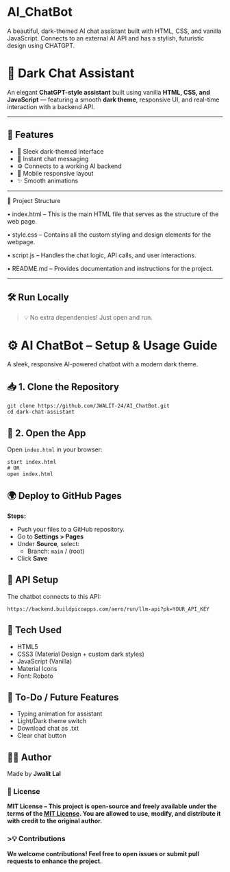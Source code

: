 # AI_ChatBot
A beautiful, dark-themed AI chat assistant built with HTML, CSS, and vanilla JavaScript. Connects to an external AI API and has a stylish, futuristic design using CHATGPT.
# 🧠 Dark Chat Assistant

An elegant **ChatGPT-style assistant** built using vanilla **HTML, CSS, and JavaScript** — featuring a smooth **dark theme**, responsive UI, and real-time interaction with a backend API.

---

## 🚀 Features

- 🖤 Sleek dark-themed interface
- 💬 Instant chat messaging
- ⚙️ Connects to a working AI backend
- 📱 Mobile responsive layout
- ✨ Smooth animations

---
📁 Project Structure
	
 •	index.html – This is the main HTML file that serves as the structure of the web page.
	
 •	style.css – Contains all the custom styling and design elements for the webpage.
	
 •	script.js – Handles the chat logic, API calls, and user interactions.
	
 •	README.md – Provides documentation and instructions for the project.


---

## 🛠️ Run Locally

> 💡 No extra dependencies! Just open and run.

<h1>⚙️ AI ChatBot – Setup & Usage Guide</h1>

<p>A sleek, responsive AI-powered chatbot with a modern dark theme.</p>

<h2>📥 1. Clone the Repository</h2>
<pre><code>git clone https://github.com/JWALIT-24/AI_ChatBot.git
cd dark-chat-assistant
</code></pre>

<h2>🚀 2. Open the App</h2>
<p>Open <code>index.html</code> in your browser:</p>
<pre><code>start index.html  <!-- Windows -->
# OR
open index.html   <!-- macOS -->
</code></pre>

<h2>🌍 Deploy to GitHub Pages</h2>
<p><strong>Steps:</strong></p>
<ul>
  <li>Push your files to a GitHub repository.</li>
  <li>Go to <strong>Settings &gt; Pages</strong></li>
  <li>Under <strong>Source</strong>, select:
    <ul>
      <li>Branch: <code>main</code> / (root)</li>
    </ul>
  </li>
  <li>Click <strong>Save</strong></li>
</ul>

<h2>🔐 API Setup</h2>
<p>The chatbot connects to this API:</p>
<pre><code>https://backend.buildpicoapps.com/aero/run/llm-api?pk=YOUR_API_KEY</code></pre>

<h2>🧪 Tech Used</h2>
<ul>
  <li>HTML5</li>
  <li>CSS3 (Material Design + custom dark styles)</li>
  <li>JavaScript (Vanilla)</li>
  <li>Material Icons</li>
  <li>Font: Roboto</li>
</ul>

<h2>🧰 To-Do / Future Features</h2>
<ul>
  <li>Typing animation for assistant</li>
  <li>Light/Dark theme switch</li>
  <li>Download chat as .txt</li>
  <li>Clear chat button</li>
</ul>

<h2>🙋‍♂️ Author</h2>
<p>Made by <strong>Jwalit Lal</strong></p>

<h3>📝 License</h3>
<b><p><strong>MIT License</strong> – This project is open-source and freely available under the terms of the 
<a href="https://github.com/JWALIT-24/AI_ChatBot/blob/main/LICENSE" target="_blank">MIT License</a>. You are allowed to use, modify, and distribute it with credit to the original author.</p><b>

<h3>>💡 Contributions</h3>
<p>We welcome contributions! Feel free to open issues or submit pull requests to enhance the project.<p>
